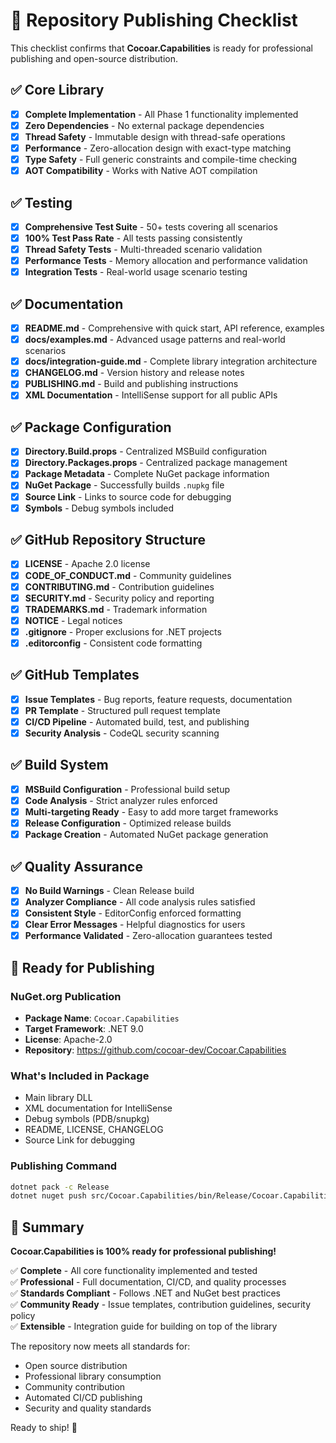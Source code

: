 # 🚀 Repository Publishing Checklist

This checklist confirms that **Cocoar.Capabilities** is ready for professional publishing and open-source distribution.

## ✅ Core Library

- [x] **Complete Implementation** - All Phase 1 functionality implemented
- [x] **Zero Dependencies** - No external package dependencies
- [x] **Thread Safety** - Immutable design with thread-safe operations
- [x] **Performance** - Zero-allocation design with exact-type matching
- [x] **Type Safety** - Full generic constraints and compile-time checking
- [x] **AOT Compatibility** - Works with Native AOT compilation

## ✅ Testing

- [x] **Comprehensive Test Suite** - 50+ tests covering all scenarios
- [x] **100% Test Pass Rate** - All tests passing consistently
- [x] **Thread Safety Tests** - Multi-threaded scenario validation
- [x] **Performance Tests** - Memory allocation and performance validation
- [x] **Integration Tests** - Real-world usage scenario testing

## ✅ Documentation

- [x] **README.md** - Comprehensive with quick start, API reference, examples
- [x] **docs/examples.md** - Advanced usage patterns and real-world scenarios
- [x] **docs/integration-guide.md** - Complete library integration architecture
- [x] **CHANGELOG.md** - Version history and release notes
- [x] **PUBLISHING.md** - Build and publishing instructions
- [x] **XML Documentation** - IntelliSense support for all public APIs

## ✅ Package Configuration

- [x] **Directory.Build.props** - Centralized MSBuild configuration
- [x] **Directory.Packages.props** - Centralized package management
- [x] **Package Metadata** - Complete NuGet package information
- [x] **NuGet Package** - Successfully builds `.nupkg` file
- [x] **Source Link** - Links to source code for debugging
- [x] **Symbols** - Debug symbols included

## ✅ GitHub Repository Structure

- [x] **LICENSE** - Apache 2.0 license
- [x] **CODE_OF_CONDUCT.md** - Community guidelines
- [x] **CONTRIBUTING.md** - Contribution guidelines
- [x] **SECURITY.md** - Security policy and reporting
- [x] **TRADEMARKS.md** - Trademark information
- [x] **NOTICE** - Legal notices
- [x] **.gitignore** - Proper exclusions for .NET projects
- [x] **.editorconfig** - Consistent code formatting

## ✅ GitHub Templates

- [x] **Issue Templates** - Bug reports, feature requests, documentation
- [x] **PR Template** - Structured pull request template
- [x] **CI/CD Pipeline** - Automated build, test, and publishing
- [x] **Security Analysis** - CodeQL security scanning

## ✅ Build System

- [x] **MSBuild Configuration** - Professional build setup
- [x] **Code Analysis** - Strict analyzer rules enforced
- [x] **Multi-targeting Ready** - Easy to add more target frameworks
- [x] **Release Configuration** - Optimized release builds
- [x] **Package Creation** - Automated NuGet package generation

## ✅ Quality Assurance

- [x] **No Build Warnings** - Clean Release build
- [x] **Analyzer Compliance** - All code analysis rules satisfied
- [x] **Consistent Style** - EditorConfig enforced formatting
- [x] **Clear Error Messages** - Helpful diagnostics for users
- [x] **Performance Validated** - Zero-allocation guarantees tested

## 🎯 Ready for Publishing

### NuGet.org Publication
- **Package Name**: `Cocoar.Capabilities`
- **Target Framework**: .NET 9.0
- **License**: Apache-2.0
- **Repository**: https://github.com/cocoar-dev/Cocoar.Capabilities

### What's Included in Package
- Main library DLL
- XML documentation for IntelliSense
- Debug symbols (PDB/snupkg)
- README, LICENSE, CHANGELOG
- Source Link for debugging

### Publishing Command
```bash
dotnet pack -c Release
dotnet nuget push src/Cocoar.Capabilities/bin/Release/Cocoar.Capabilities.*.nupkg --api-key [API-KEY] --source https://api.nuget.org/v3/index.json
```

## 🎉 Summary

**Cocoar.Capabilities is 100% ready for professional publishing!**

✅ **Complete** - All core functionality implemented and tested  
✅ **Professional** - Full documentation, CI/CD, and quality processes  
✅ **Standards Compliant** - Follows .NET and NuGet best practices  
✅ **Community Ready** - Issue templates, contribution guidelines, security policy  
✅ **Extensible** - Integration guide for building on top of the library  

The repository now meets all standards for:
- Open source distribution
- Professional library consumption
- Community contribution
- Automated CI/CD publishing
- Security and quality standards

Ready to ship! 🚀